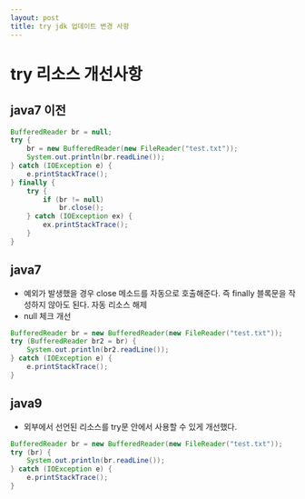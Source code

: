 ```yaml
---
layout: post
title: try jdk 업데이트 변경 사항
---
```


# try 리소스 개선사항

## java7 이전

```java
BufferedReader br = null;
try {
	br = new BufferedReader(new FileReader("test.txt"));
	System.out.println(br.readLine());
} catch (IOException e) {
	e.printStackTrace();
} finally {
	try {
		if (br != null)
			br.close();
	} catch (IOException ex) {
		ex.printStackTrace();
	}
}
```

## java7

* 예외가 발생했을 경우 close 메소드를 자동으로 호출해준다. 즉 finally 블록문을 작성하지 않아도 된다. 자동 리소스 해제
* null 체크 개선

```java
BufferedReader br = new BufferedReader(new FileReader("test.txt"));
try (BufferedReader br2 = br) {
	System.out.println(br2.readLine());
} catch (IOException e) {
	e.printStackTrace();
}
```

## java9

* 외부에서 선언된 리소스를  try문 안에서 사용할 수 있게 개선했다.
```java
BufferedReader br = new BufferedReader(new FileReader("test.txt"));
try (br) {
	System.out.println(br.readLine());
} catch (IOException e) {
	e.printStackTrace();
}
```